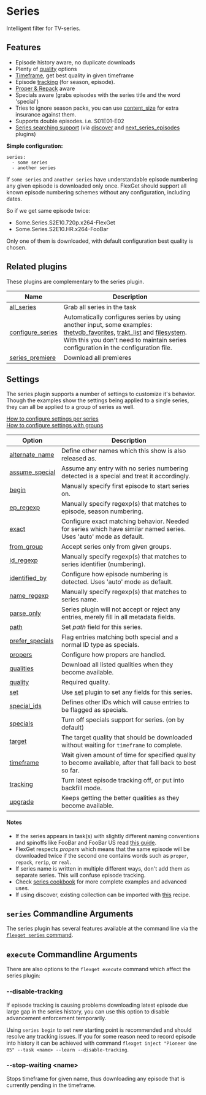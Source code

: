 # Series
Intelligent filter for TV-series.

## Features
 * Episode history aware, no duplicate downloads
 * Plenty of [quality](/Plugins/series/quality) options
 * [Timeframe](/Plugins/series/timeframe), get best quality in given timeframe
 * Episode [tracking](/Plugins/series/tracking) (for season, episode).
 * [Proper & Repack](/Plugins/series/propers) aware
 * Specials aware (grabs episodes with the series title and the word 'special')
 * Tries to ignore season packs, you can use [content_size](/Plugins/content_size) for extra insurance against them.
 * Supports double episodes. i.e. S01E01-E02
 * [Series searching support](/Cookbook/Series/Search) (via [discover](/Plugins/discover) and [next_series_episodes](/Plugins/next_series_episodes) plugins)

**Simple configuration:**

```
series:
  - some series
  - another series
```

If `some series` and `another series` have understandable episode
numbering any given episode is downloaded only once. FlexGet should support all known episode numbering schemes without any configuration, including dates.

So if we get same episode twice:

 * Some.Series.S2E10.720p.x264-FlexGet
 * Some.Series.S2E10.HR.x264-FooBar

Only one of them is downloaded, with default configuration best quality is chosen.

## Related plugins
These plugins are complementary to the series plugin.

| Name | Description |
| --- | --- |
| [all_series](/Plugins/all_series) | Grab all series in the task|
| [configure_series](/Plugins/configure_series) | Automatically configures series by using another input, some examples: [thetvdb_favorites](/Plugins/thetvdb_favorites), [trakt_list](/Plugins/List/trakt_list) and [filesystem](/Plugins/filesystem).<br> With this you don't need to maintain series configuration in the configuration file.  |
| [series_premiere](/Plugins/series_premiere) | Download all premieres| 

## Settings
The series plugin supports a number of settings to customize it's behavior. Though the examples show the settings being applied to a single series, they can all be applied to a group of series as well.

[How to configure settings per series](/Plugins/series/per_series_settings)  
[How to configure settings with groups](/Plugins/series/per_group_settings)


| **Option** | **Description** |
| --- | --- |
| [alternate_name](/Plugins/series/alternate_name) | Define other names which this show is also released as. |
| [assume_special](/Plugins/series/assume_special) | Assume any entry with no series numbering detected is a special and treat it accordingly. |
| [begin](/Plugins/series/begin) | Manually specify first episode to start series on. |
| [ep_regexp](/Plugins/series/regexps#Episodenumberingmatching) | Manually specify regexp(s) that matches to episode, season numbering. |
| [exact](/Plugins/series/exact) | Configure exact matching behavior. Needed for series which have similar named series. Uses 'auto' mode as default. |
| [from_group](/Plugins/series/from_group) | Accept series only from given groups. |
| [id_regexp](/Plugins/series/regexps#Episodenumberingmatching) | Manually specify regexp(s) that matches to series identifier (numbering). |
| [identified_by](/Plugins/series/identified_by) | Configure how episode numbering is detected. Uses 'auto' mode as default. |
| [name_regexp](/Plugins/series/regexps) | Manually specify regexp(s) that matches to series name. |
| [parse_only](/Plugins/series/parse_only) | Series plugin will not accept or reject any entries, merely fill in all metadata fields. |
| [path](/Plugins/series/path) | Set *path* field for this series. |
| [prefer_specials](/Plugins/series/prefer_specials) | Flag entries matching both special and a normal ID type as specials. |
| [propers](/Plugins/series/propers) | Configure how propers are handled. |
| [qualities](/Plugins/series/qualities) | Download all listed qualities when they become available. |
| [quality](/Plugins/series/quality) | Required quality. |
| [set](/Plugins/series/set) | Use [set](/Plugins/set) plugin to set any fields for this series. |
| [special_ids](/Plugins/series/special_ids) | Defines other IDs which will cause entries to be flagged as specials. |
| [specials](/Plugins/series/specials) | Turn off specials support for series. (on by default) |
| [target](/Plugins/series/timeframe) | The target quality that should be downloaded without waiting for `timeframe` to complete. |
| [timeframe](/Plugins/series/timeframe) | Wait given amount of time for specified quality to become available, after that fall back to best so far. |
| [tracking](/Plugins/series/tracking) | Turn latest episode tracking off, or put into backfill mode. |
| [upgrade](/Plugins/series/upgrade) | Keeps getting the better qualities as they become available. |

#### Notes

* If the series appears in task(s) with slightly different naming conventions and spinoffs like FooBar and FooBar US read [this guide](/Plugins/series/closematch). 
* FlexGet respects *propers* which means that the same episode will be downloaded twice if the second one contains words such as `proper`, `repack`, `rerip`, or `real`.
* If series name is written in multiple different ways, don't add them as separate series. This will confuse episode tracking. 
* Check [series cookbook](/Cookbook/Series) for more complete examples and advanced uses.
* If using discover, existing collection can be imported with [this](/Cookbook/Series/SeedDB) recipe.

## `series` Commandline Arguments
The series plugin has several features available at the command line via the [`flexget series` command](/CLI/series).

## `execute` Commandline Arguments
There are also options to the `flexget execute` command which affect the series plugin:

### \-\-disable-tracking
If episode tracking is causing problems downloading latest episode due large gap in the series history, you can use this option to disable advancement enforcement temporarily. 

Using `series begin` to set new starting point is recommended and should resolve any tracking issues. If you for some reason need to record episode into history it can be achieved with command `flexget inject "Pioneer One 05" --task <name> --learn --disable-tracking`.


### \-\-stop-waiting \<name\>
Stops timeframe for given name, thus downloading any episode that is currently pending in the timeframe.
